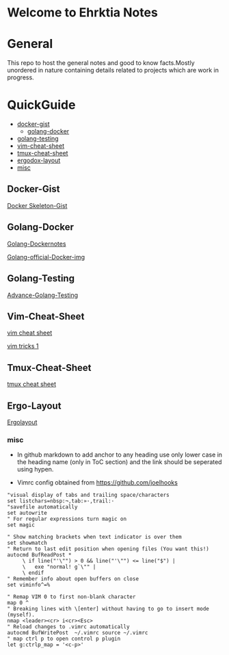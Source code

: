 # Welcome to Ehrktia Notes

# General
This repo to host the general notes and good to know facts.Mostly unordered in nature containing details related to projects which are work in progress.

QuickGuide
=======

  * [docker-gist](#docker-gist)
    * [golang-docker](#golang-docker)
  * [golang-testing](#golang-testing)
  * [vim-cheat-sheet](#vim-cheat-sheet)
  * [tmux-cheat-sheet](#tmux-cheat-sheet)
  * [ergodox-layout](#ergo-layout)
  * [misc](#misc)

## Docker-Gist
 
[Docker Skeleton-Gist][mygitgistdockerfile]

## Golang-Docker

[Golang-Dockernotes][golangdockernotes]

[Golang-official-Docker-img][golangofficialdockerimage]

## Golang-Testing

[Advance-Golang-Testing][advancegolangtesting]

## Vim-Cheat-Sheet
 
[vim cheat sheet][vimcheatsheet]

[vim tricks 1][vimtricks1]

## Tmux-Cheat-Sheet

[tmux cheat sheet][tmuxcheatsheet]

## Ergo-Layout

[Ergolayout][ergodoxlayout]



### misc

- In github markdown to add anchor to any heading use only lower case in the heading name (only in ToC section) and the link should be seperated using hypen.

- Vimrc config obtained from https://github.com/joelhooks

```
"visual display of tabs and trailing space/characters
set listchars=nbsp:¬,tab:»·,trail:·
"savefile automatically
set autowrite
" For regular expressions turn magic on
set magic

" Show matching brackets when text indicator is over them
set showmatch
" Return to last edit position when opening files (You want this!)
autocmd BufReadPost *
     \ if line("'\"") > 0 && line("'\"") <= line("$") |
     \   exe "normal! g`\"" |
     \ endif
" Remember info about open buffers on close
set viminfo^=%

" Remap VIM 0 to first non-blank character
map 0 ^
" Breaking lines with \[enter] without having to go to insert mode (myself).
nmap <leader><cr> i<cr><Esc>
" Reload changes to .vimrc automatically
autocmd BufWritePost  ~/.vimrc source ~/.vimrc
" map ctrl p to open control p plugin
let g:ctrlp_map = '<c-p>'




```

[vimtricks1]:https://www.hillelwayne.com/post/intermediate-vim/?utm_source=hackernewsletter&utm_medium=email&utm_term=fav
[mygitgistdockerfile]:https://gist.github.com/ehrktia/08527e17aff1d08df47fbb6305cba74a
[vimcheatsheet]:https://vim.rtorr.com
[tmuxcheatsheet]:https://tmuxcheatsheet.com
[ergodoxlayout]:https://configure.ergodox-ez.com/ergodox-ez/layouts/B4ZZd/latest/1

[golangdockernotes]:https://blog.docker.com/2016/09/docker-golang/
[golangofficialdockerimage]:https://hub.docker.com/_/golang/
[advancegolangtesting]:https://medium.com/@povilasve/go-advanced-tips-tricks-a872503ac859
